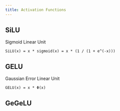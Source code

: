```yaml
---
title: Activation Functions
---
```

## SiLU
Sigmoid Linear Unit

```
SiLU(x) = x * sigmoid(x) = x * (1 / (1 + e^(-x)))
```


## GELU
Gaussian Error Linear Unit


```
GELU(x) = x * Φ(x)
```





## GeGeLU


